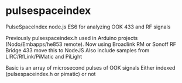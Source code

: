 # pulsespaceindex
PulseSpaceIndex node.js ES6 for analyzing OOK 433 and RF signals

Previously pulsespaceindex.h used in Arduino projects (Nodo/Embapps/he853 remote).
Now using Broadlink RM or Sonoff RF Bridge 433 move this to NodeJS
Also include samples from LIRC/RfLink/PiMatic and PiLight

Basic is an array of microsecond pulses of OOK signals
Either indexed (pulsespaceindex.h or pimatic) or not
